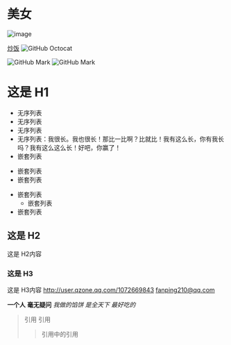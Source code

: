 # 美女
![image](https://github.com/dsxNiubility/SXWaveAnimate/raw/master/screenshots/waveAnimate.gif)

[炒饭][1]
![GitHub Octocat][2]

[1]:https://github.com/chaofan210
[2]:http://b249.photo.store.qq.com/psb?/V10exasV2EVbJi/uOEAXeXeOwFXak2g8SgxEqKv1OMR3IOb3IkdLRoEJ98!/b/dN8YcpQrJwAA&bo=9QHwAgAAAAABByY!&rf=viewer_4
<!--[百度](http://user.qzone.qq.com/1072669843"百度一下，你就知道")-->

![GitHub Mark](http://img4.duitang.com/uploads/item/201401/28/20140128173912_54NXN.jpeg "null")
![GitHub Mark](http://f1.topit.me/1/81/88/112786790183188811o.jpg "null")


# 这是 H1 #
- 无序列表
- 无序列表
- 无序列表
- 无序列表：我很长。我也很长！那比一比啊？比就比！我有这么长，你有我长吗？我有这么这么长！好吧，你赢了！
- 嵌套列表
 + 嵌套列表
 + 嵌套列表
  - 嵌套列表
     * 嵌套列表
- 嵌套列表

## 这是 H2 ##
这是 H2内容

### 这是 H3 ######
这是 H3内容
<http://user.qzone.qq.com/1072669843>
<fanping210@qq.com>

**一个人**
__毫无疑问__
*我做的馅饼
是全天下*
_最好吃的_
> 引用
>引用
 >>引用中的引用
